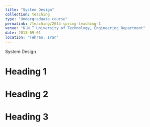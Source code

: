 ```yaml
---
title: "System Design"
collection: teaching
type: "Undergraduate course"
permalink: /teaching/2014-spring-teaching-1
venue: "K.N.T University of Technology, Engineering Department"
date: 2013-09-01
location: "Tehran, Iran"
---
```


System Design

Heading 1
======

Heading 2
======

Heading 3
======